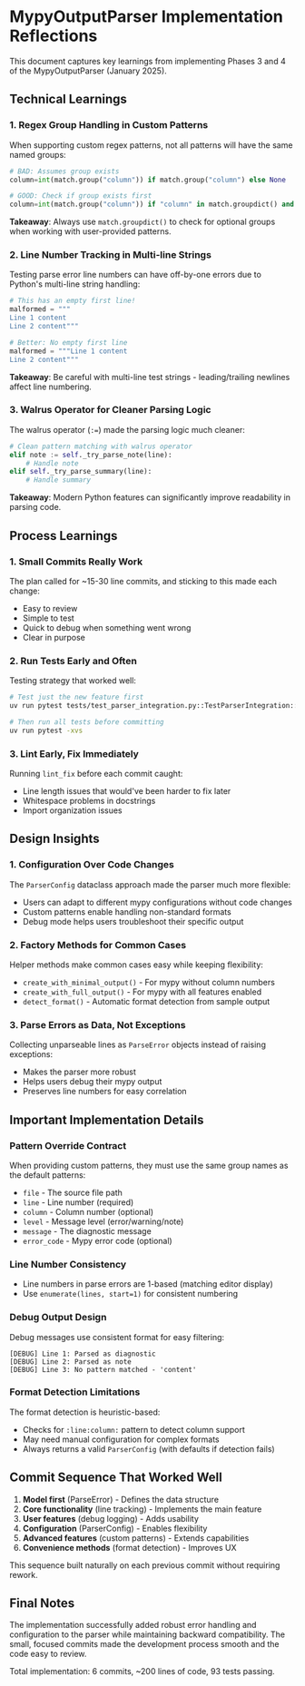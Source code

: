 # MypyOutputParser Implementation Reflections

This document captures key learnings from implementing Phases 3 and 4 of the MypyOutputParser (January 2025).

## Technical Learnings

### 1. Regex Group Handling in Custom Patterns
When supporting custom regex patterns, not all patterns will have the same named groups:

```python
# BAD: Assumes group exists
column=int(match.group("column")) if match.group("column") else None

# GOOD: Check if group exists first
column=int(match.group("column")) if "column" in match.groupdict() and match.group("column") else None
```

**Takeaway**: Always use `match.groupdict()` to check for optional groups when working with user-provided patterns.

### 2. Line Number Tracking in Multi-line Strings
Testing parse error line numbers can have off-by-one errors due to Python's multi-line string handling:

```python
# This has an empty first line!
malformed = """
Line 1 content
Line 2 content"""

# Better: No empty first line
malformed = """Line 1 content
Line 2 content"""
```

**Takeaway**: Be careful with multi-line test strings - leading/trailing newlines affect line numbering.

### 3. Walrus Operator for Cleaner Parsing Logic
The walrus operator (`:=`) made the parsing logic much cleaner:

```python
# Clean pattern matching with walrus operator
elif note := self._try_parse_note(line):
    # Handle note
elif self._try_parse_summary(line):
    # Handle summary
```

**Takeaway**: Modern Python features can significantly improve readability in parsing code.

## Process Learnings

### 1. Small Commits Really Work
The plan called for ~15-30 line commits, and sticking to this made each change:
- Easy to review
- Simple to test
- Quick to debug when something went wrong
- Clear in purpose

### 2. Run Tests Early and Often
Testing strategy that worked well:
```bash
# Test just the new feature first
uv run pytest tests/test_parser_integration.py::TestParserIntegration::test_debug_mode_prints_messages -xvs

# Then run all tests before committing
uv run pytest -xvs
```

### 3. Lint Early, Fix Immediately
Running `lint_fix` before each commit caught:
- Line length issues that would've been harder to fix later
- Whitespace problems in docstrings
- Import organization issues

## Design Insights

### 1. Configuration Over Code Changes
The `ParserConfig` dataclass approach made the parser much more flexible:
- Users can adapt to different mypy configurations without code changes
- Custom patterns enable handling non-standard formats
- Debug mode helps users troubleshoot their specific output

### 2. Factory Methods for Common Cases
Helper methods make common cases easy while keeping flexibility:
- `create_with_minimal_output()` - For mypy without column numbers
- `create_with_full_output()` - For mypy with all features enabled
- `detect_format()` - Automatic format detection from sample output

### 3. Parse Errors as Data, Not Exceptions
Collecting unparseable lines as `ParseError` objects instead of raising exceptions:
- Makes the parser more robust
- Helps users debug their mypy output
- Preserves line numbers for easy correlation

## Important Implementation Details

### Pattern Override Contract
When providing custom patterns, they must use the same group names as the default patterns:
- `file` - The source file path
- `line` - Line number (required)
- `column` - Column number (optional)
- `level` - Message level (error/warning/note)
- `message` - The diagnostic message
- `error_code` - Mypy error code (optional)

### Line Number Consistency
- Line numbers in parse errors are 1-based (matching editor display)
- Use `enumerate(lines, start=1)` for consistent numbering

### Debug Output Design
Debug messages use consistent format for easy filtering:
```
[DEBUG] Line 1: Parsed as diagnostic
[DEBUG] Line 2: Parsed as note
[DEBUG] Line 3: No pattern matched - 'content'
```

### Format Detection Limitations
The format detection is heuristic-based:
- Checks for `:line:column:` pattern to detect column support
- May need manual configuration for complex formats
- Always returns a valid `ParserConfig` (with defaults if detection fails)

## Commit Sequence That Worked Well

1. **Model first** (ParseError) - Defines the data structure
2. **Core functionality** (line tracking) - Implements the main feature
3. **User features** (debug logging) - Adds usability
4. **Configuration** (ParserConfig) - Enables flexibility
5. **Advanced features** (custom patterns) - Extends capabilities
6. **Convenience methods** (format detection) - Improves UX

This sequence built naturally on each previous commit without requiring rework.

## Final Notes

The implementation successfully added robust error handling and configuration to the parser while maintaining backward compatibility. The small, focused commits made the development process smooth and the code easy to review.

Total implementation: 6 commits, ~200 lines of code, 93 tests passing.